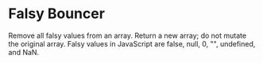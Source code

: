# Falsy Bouncer

Remove all falsy values from an array. Return a new array; do not mutate the original array.
Falsy values in JavaScript are false, null, 0, "", undefined, and NaN.

